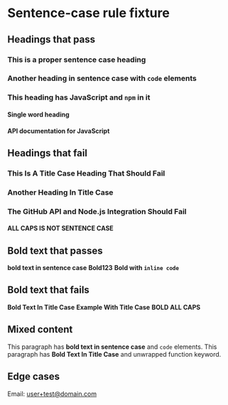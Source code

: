 # Sentence-case rule fixture

## Headings that pass

### This is a proper sentence case heading <!-- ✅ -->

### Another heading in sentence case with `code` elements <!-- ✅ -->

### This heading has JavaScript and `npm` in it <!-- ✅ -->

#### Single word heading <!-- ✅ -->

#### API documentation for JavaScript <!-- ✅ -->


## Headings that fail

### This Is A Title Case Heading That Should Fail <!-- ❌ -->

### Another Heading In Title Case <!-- ❌ -->

### The GitHub API and Node.js Integration Should Fail <!-- ❌ -->

#### ALL CAPS IS NOT SENTENCE CASE <!-- ❌ -->


## Bold text that passes

**bold text in sentence case** <!-- ✅ -->
**Bold123** <!-- ✅ -->
**Bold with `inline code`** <!-- ✅ -->


## Bold text that fails

**Bold Text In Title Case** <!-- ❌ -->
**Example With Title Case** <!-- ❌ -->
**BOLD ALL CAPS** <!-- ❌ -->


## Mixed content

This paragraph has **bold text in sentence case** and `code` elements. <!-- ✅ -->
This paragraph has **Bold Text In Title Case** and unwrapped function keyword. <!-- ❌ -->


## Edge cases

Email: <user+test@domain.com> <!-- ✅ -->
